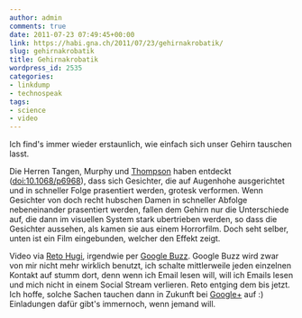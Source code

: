 ```yaml
---
author: admin
comments: true
date: 2011-07-23 07:49:45+00:00
link: https://habi.gna.ch/2011/07/23/gehirnakrobatik/
slug: gehirnakrobatik
title: Gehirnakrobatik
wordpress_id: 2535
categories:
- linkdump
- technospeak
tags:
- science
- video
---
```


Ich find's immer wieder erstaunlich, wie einfach sich unser Gehirn tauschen lasst.




Die Herren Tangen, Murphy und [Thompson](http://mbthompson.com/research/) haben entdeckt ([doi:10.1068/p6968](http://dx.doi.org/10.1068/p6968)), dass sich Gesichter, die auf Augenhohe ausgerichtet und in schneller Folge prasentiert werden, grotesk verformen. Wenn Gesichter von doch recht hubschen Damen in schneller Abfolge nebeneinander prasentiert werden, fallen dem Gehirn nur die Unterschiede auf, die dann im visuellen System stark ubertrieben werden, so dass die Gesichter aussehen, als kamen sie aus einem Horrorfilm. Doch seht selber, unten ist ein Film eingebunden, welcher den Effekt zeigt.

  

Video via [Reto Hugi](http://retohugi.ch/), irgendwie per [Google Buzz](http://www.google.com/buzz). Google Buzz wird zwar von mir nicht mehr wirklich benutzt, ich schalte mittlerweile jeden einzelnen Kontakt auf stumm dort, denn wenn ich Email lesen will, will ich Emails lesen und mich nicht in einem Social Stream verlieren. Reto entging dem bis jetzt. Ich hoffe, solche Sachen tauchen dann in Zukunft bei [Google+](https://plus.google.com/) auf :) Einladungen dafür gibt's immernoch, wenn jemand will.
